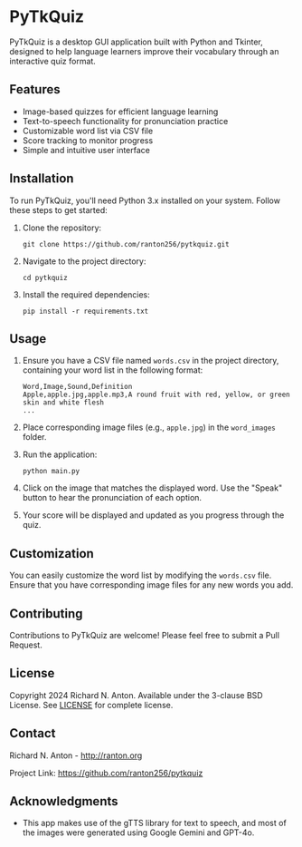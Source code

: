 # PyTkQuiz

PyTkQuiz is a desktop GUI application built with Python and Tkinter, designed to help language learners improve their vocabulary through an interactive quiz format.

## Features

- Image-based quizzes for efficient language learning
- Text-to-speech functionality for pronunciation practice
- Customizable word list via CSV file
- Score tracking to monitor progress
- Simple and intuitive user interface

## Installation

To run PyTkQuiz, you'll need Python 3.x installed on your system. Follow these steps to get started:

1. Clone the repository:
   ```
   git clone https://github.com/ranton256/pytkquiz.git
   ```

2. Navigate to the project directory:
   ```
   cd pytkquiz
   ```

3. Install the required dependencies:
   ```
   pip install -r requirements.txt
   ```

## Usage

1. Ensure you have a CSV file named `words.csv` in the project directory, containing your word list in the following format:
   ```
   Word,Image,Sound,Definition
   Apple,apple.jpg,apple.mp3,A round fruit with red, yellow, or green skin and white flesh
   ...
   ```

2. Place corresponding image files (e.g., `apple.jpg`) in the `word_images` folder.

3. Run the application:
   ```
   python main.py
   ```

4. Click on the image that matches the displayed word. Use the "Speak" button to hear the pronunciation of each option.

5. Your score will be displayed and updated as you progress through the quiz.

## Customization

You can easily customize the word list by modifying the `words.csv` file.
Ensure that you have corresponding image files for any new words you add.

## Contributing

Contributions to PyTkQuiz are welcome! Please feel free to submit a Pull Request.

## License

Copyright 2024 Richard N. Anton. Available under the 3-clause BSD License.
See [LICENSE]('LICENSE') for complete license.

## Contact

Richard N. Anton - http://ranton.org

Project Link: https://github.com/ranton256/pytkquiz

## Acknowledgments

- This app makes use of the gTTS library for text to speech, and most of the images were generated using Google Gemini and GPT-4o.
